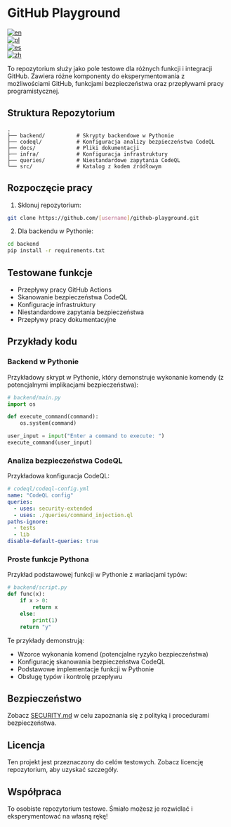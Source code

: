 # GitHub Playground

[![en](https://img.shields.io/badge/lang-en-red.svg)](README.md)  
[![pl](https://img.shields.io/badge/lang-pl-green.svg)](docs/README.pl.md)  
[![es](https://img.shields.io/badge/lang-es-yellow.svg)](docs/README.es.md)  
[![zh](https://img.shields.io/badge/lang-zh-blue.svg)](docs/README.zh.md)

To repozytorium służy jako pole testowe dla różnych funkcji i integracji GitHub. Zawiera różne komponenty do eksperymentowania z możliwościami GitHub, funkcjami bezpieczeństwa oraz przepływami pracy programistycznej.

## Struktura Repozytorium

```
.
├── backend/          # Skrypty backendowe w Pythonie
├── codeql/           # Konfiguracja analizy bezpieczeństwa CodeQL
├── docs/             # Pliki dokumentacji
├── infra/            # Konfiguracja infrastruktury
├── queries/          # Niestandardowe zapytania CodeQL
└── src/              # Katalog z kodem źródłowym
```

## Rozpoczęcie pracy

1. Sklonuj repozytorium:  
```bash
git clone https://github.com/[username]/github-playground.git
```

2. Dla backendu w Pythonie:  
```bash
cd backend
pip install -r requirements.txt
```

## Testowane funkcje

- Przepływy pracy GitHub Actions  
- Skanowanie bezpieczeństwa CodeQL  
- Konfiguracje infrastruktury  
- Niestandardowe zapytania bezpieczeństwa  
- Przepływy pracy dokumentacyjne  

## Przykłady kodu

### Backend w Pythonie  
Przykładowy skrypt w Pythonie, który demonstruje wykonanie komendy (z potencjalnymi implikacjami bezpieczeństwa):

```python
# backend/main.py
import os

def execute_command(command):
    os.system(command)

user_input = input("Enter a command to execute: ")
execute_command(user_input)
```

### Analiza bezpieczeństwa CodeQL  
Przykładowa konfiguracja CodeQL:

```yaml
# codeql/codeql-config.yml
name: "CodeQL config"
queries:
  - uses: security-extended
  - uses: ./queries/command_injection.ql
paths-ignore:
  - tests
  - lib
disable-default-queries: true
```

### Proste funkcje Pythona  
Przykład podstawowej funkcji w Pythonie z wariacjami typów:

```python
# backend/script.py
def func(x):
    if x > 0:
        return x
    else:
        print(1)
    return "y"
```

Te przykłady demonstrują:  
- Wzorce wykonania komend (potencjalne ryzyko bezpieczeństwa)  
- Konfigurację skanowania bezpieczeństwa CodeQL  
- Podstawowe implementacje funkcji w Pythonie  
- Obsługę typów i kontrolę przepływu  

## Bezpieczeństwo

Zobacz [SECURITY.md](SECURITY.md) w celu zapoznania się z polityką i procedurami bezpieczeństwa.

## Licencja

Ten projekt jest przeznaczony do celów testowych. Zobacz licencję repozytorium, aby uzyskać szczegóły.

## Współpraca

To osobiste repozytorium testowe. Śmiało możesz je rozwidlać i eksperymentować na własną rękę!  
